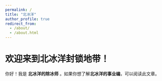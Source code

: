```yaml
---
permalink: /
title: "北冰洋"
author_profile: true
redirect_from: 
  - /about/
  - /about.html
---
```


# 欢迎来到北冰洋封锁地带！

你好！我是 **北冰洋的除冰师** 。如果你想了解**北冰洋的事业编**，可以阅读此文章。
